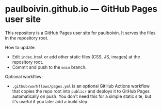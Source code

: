 # paulboivin.github.io — GitHub Pages user site

This repository is a GitHub Pages user site for paulboivin. It serves the files in the repository root.

How to update:
- Edit `index.html` or add other static files (CSS, JS, images) at the repository root.
- Commit and push to the `main` branch.

Optional workflow:
- `.github/workflows/pages.yml` is an optional GitHub Actions workflow that copies the repo root into `public/` and deploys it to GitHub Pages automatically on push. You don't need this for a simple static site, but it's useful if you later add a build step.
